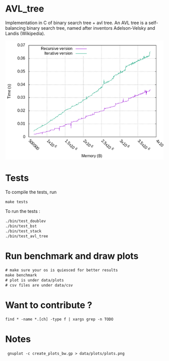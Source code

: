 # AVL_tree
 Implementation in C of binary search tree + avl tree.
 An AVL tree is a self-balancing binary search tree, named after inventors Adelson-Velsky and Landis (Wikipedia).

![](data/plots/plots.png)

# Tests

To compile the tests, run
```
make tests
```

To run the tests :
```
./bin/test_doublev
./bin/test_bst
./bin/test_stack
./bin/test_avl_tree
```

# Run benchmark and draw plots

```
# make sure your os is quiesced for better results
make benchmark
# plot is under data/plots
# csv files are under data/csv
```

# Want to contribute ?

```
find * -name *.[ch] -type f | xargs grep -n TODO
```

# Notes

` gnuplot -c create_plots_bw.gp > data/plots/plots.png`

